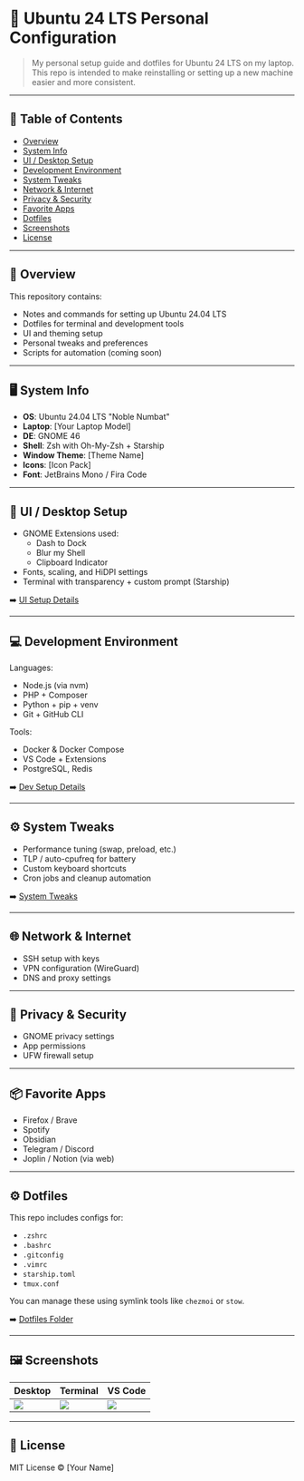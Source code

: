 # 🐧 Ubuntu 24 LTS Personal Configuration

> My personal setup guide and dotfiles for Ubuntu 24 LTS on my laptop.  
> This repo is intended to make reinstalling or setting up a new machine easier and more consistent.

---

## 📌 Table of Contents

- [Overview](#overview)
- [System Info](#system-info)
- [UI / Desktop Setup](#ui--desktop-setup)
- [Development Environment](#development-environment)
- [System Tweaks](#system-tweaks)
- [Network & Internet](#network--internet)
- [Privacy & Security](#privacy--security)
- [Favorite Apps](#favorite-apps)
- [Dotfiles](#dotfiles)
- [Screenshots](#screenshots)
- [License](#license)

---

## 🧭 Overview

This repository contains:
- Notes and commands for setting up Ubuntu 24.04 LTS
- Dotfiles for terminal and development tools
- UI and theming setup
- Personal tweaks and preferences
- Scripts for automation (coming soon)

---

## 🖥️ System Info

- **OS**: Ubuntu 24.04 LTS "Noble Numbat"
- **Laptop**: [Your Laptop Model]
- **DE**: GNOME 46
- **Shell**: Zsh with Oh-My-Zsh + Starship
- **Window Theme**: [Theme Name]
- **Icons**: [Icon Pack]
- **Font**: JetBrains Mono / Fira Code

---

## 🎨 UI / Desktop Setup

- GNOME Extensions used:
  - Dash to Dock
  - Blur my Shell
  - Clipboard Indicator
- Fonts, scaling, and HiDPI settings
- Terminal with transparency + custom prompt (Starship)

➡️ [UI Setup Details](./ui/README.md)

---

## 💻 Development Environment

Languages:
- Node.js (via nvm)
- PHP + Composer
- Python + pip + venv
- Git + GitHub CLI

Tools:
- Docker & Docker Compose
- VS Code + Extensions
- PostgreSQL, Redis

➡️ [Dev Setup Details](./dev/README.md)

---

## ⚙️ System Tweaks

- Performance tuning (swap, preload, etc.)
- TLP / auto-cpufreq for battery
- Custom keyboard shortcuts
- Cron jobs and cleanup automation

➡️ [System Tweaks](./tweaks/README.md)

---

## 🌐 Network & Internet

- SSH setup with keys
- VPN configuration (WireGuard)
- DNS and proxy settings

---

## 🔐 Privacy & Security

- GNOME privacy settings
- App permissions
- UFW firewall setup

---

## 📦 Favorite Apps

- Firefox / Brave
- Spotify
- Obsidian
- Telegram / Discord
- Joplin / Notion (via web)

---

## ⚙️ Dotfiles

This repo includes configs for:
- `.zshrc`
- `.bashrc`
- `.gitconfig`
- `.vimrc`
- `starship.toml`
- `tmux.conf`

You can manage these using symlink tools like `chezmoi` or `stow`.

➡️ [Dotfiles Folder](./dotfiles/)

---

## 🖼️ Screenshots

| Desktop | Terminal | VS Code |
|--------|----------|---------|
| ![](screenshots/desktop.png) | ![](screenshots/terminal.png) | ![](screenshots/vscode.png) |

---

## 📄 License

MIT License © [Your Name]
